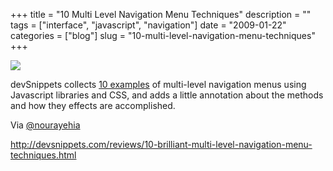 +++
title = "10 Multi Level Navigation Menu Techniques"
description = ""
tags = ["interface", "javascript", "navigation"]
date = "2009-01-22"
categories = ["blog"]
slug = "10-multi-level-navigation-menu-techniques"
+++



  <div class="notebook-screenshot"><a href="http://devsnippets.com/reviews/10-brilliant-multi-level-navigation-menu-techniques.html"><img src="http://media.konigi.com/bluga/wt49788973ea887.jpg"/></a></div><p>devSnippets collects <a href="http://devsnippets.com/reviews/10-brilliant-multi-level-navigation-menu-techniques.html">10 examples</a> of multi-level navigation menus using Javascript libraries and CSS, and adds a little annotation about the methods and how they effects are accomplished. </p>
<p>Via <a href="http://twitter.com/nourayehia/status/1138505891">@nourayehia</a></p>
    
  <a href="http://devsnippets.com/reviews/10-brilliant-multi-level-navigation-menu-techniques.html">http://devsnippets.com/reviews/10-brilliant-multi-level-navigation-menu-techniques.html</a>

